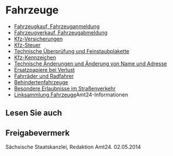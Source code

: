 # Fahrzeuge

* [Fahrzeugkauf, Fahrzeuganmeldung](https://amt24dev.sachsen.de/zufi/lebenslagen/5000071)
* [Fahrzeugverkauf, Fahrzeugabmeldung](https://amt24dev.sachsen.de/zufi/lebenslagen/5000830)
* [Kfz-Versicherungen](https://amt24dev.sachsen.de/zufi/lebenslagen/5000803)
* [Kfz-Steuer](https://amt24dev.sachsen.de/zufi/lebenslagen/5000166)
* [Technische Überprüfung und Feinstaubplakette](https://amt24dev.sachsen.de/zufi/lebenslagen/5000723)
* [Kfz-Kennzeichen](https://amt24dev.sachsen.de/zufi/lebenslagen/5000737)
* [Technische Änderungen und Änderung von Name und Adresse](https://amt24dev.sachsen.de/zufi/lebenslagen/5000351)
* [Ersatzpapiere bei Verlust](https://amt24dev.sachsen.de/zufi/lebenslagen/5000433)
* [Fahrräder und Radfahrer](https://amt24dev.sachsen.de/zufi/lebenslagen/5000715)
* [Behindertenfahrzeuge](https://amt24dev.sachsen.de/zufi/lebenslagen/5000159)
* [Besondere Erlaubnisse im Straßenverkehr](https://amt24dev.sachsen.de/zufi/lebenslagen/5000617)
* [Linksammlung Fahrzeuge](https://amt24dev.sachsen.de/zufi/lebenslagen/5000727)Amt24-Informationen

## Lesen Sie auch

## Freigabevermerk

Sächsische Staatskanzlei, Redaktion Amt24. 02.05.2014
